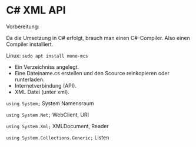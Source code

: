 # C# XML API

Vorbereitung:

Da die Umsetzung in C# erfolgt, brauch man einen C#-Compiler.
Also einen Compiler installiert.

Linux:
`sudo apt install mono-mcs`

- Ein Verzeichniss angelegt.
- Eine Dateiname.cs erstellen und den Scource reinkopieren oder runterladen.
- Internetverbindung (API).
- XML Datei (unter xml).


`using System;` System Namensraum

`using System.Net;` WebClient, URI

`using System.Xml;` XMLDocument, Reader

`using System.Collections.Generic;` Listen
